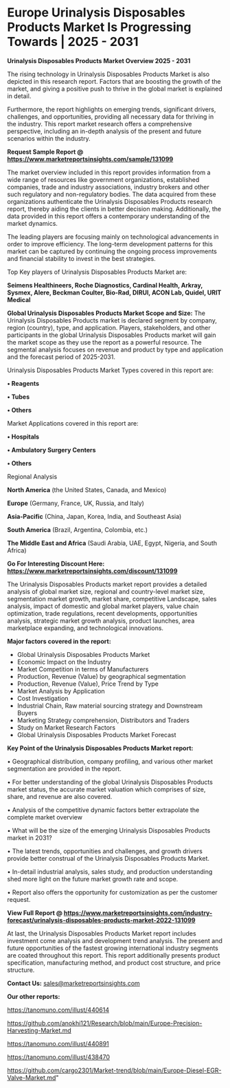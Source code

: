 # Europe Urinalysis Disposables Products Market Is Progressing Towards | 2025 - 2031

<Strong> Urinalysis Disposables Products Market Overview 2025 - 2031</strong>

The rising technology in Urinalysis Disposables Products Market is also depicted in this research report. Factors that are boosting the growth of the market, and giving a positive push to thrive in the global market is explained in detail.

Furthermore, the report highlights on emerging trends, significant drivers, challenges, and opportunities, providing all necessary data for thriving in the industry. This report market research offers a comprehensive perspective, including an in-depth analysis of the present and future scenarios within the industry.

<strong>Request Sample Report @ <a href=https://www.marketreportsinsights.com/sample/131099>https://www.marketreportsinsights.com/sample/131099</a></strong>

The market overview included in this report provides information from a wide range of resources like government organizations, established companies, trade and industry associations, industry brokers and other such regulatory and non-regulatory bodies. The data acquired from these organizations authenticate the Urinalysis Disposables Products research report, thereby aiding the clients in better decision making. Additionally, the data provided in this report offers a contemporary understanding of the market dynamics.

The leading players are focusing mainly on technological advancements in order to improve efficiency. The long-term development patterns for this market can be captured by continuing the ongoing process improvements and financial stability to invest in the best strategies.

Top Key players of Urinalysis Disposables Products Market are:

<strong>Seimens Healthineers, Roche Diagnostics, Cardinal Health, Arkray, Sysmex, Alere, Beckman Coulter, Bio-Rad, DIRUI, ACON Lab, Quidel, URIT Medical</strong>

<strong><b>Global Urinalysis Disposables Products Market Scope and Size:</b></strong>
The Urinalysis Disposables Products market is declared segment by company, region (country), type, and application. Players, stakeholders, and other participants in the global Urinalysis Disposables Products market will gain the market scope as they use the report as a powerful resource. The segmental analysis focuses on revenue and product by type and application and the forecast period of 2025-2031.

Urinalysis Disposables Products Market Types covered in this report are:

<strong>• Reagents

• Tubes

• Others</strong>

Market Applications covered in this report are:

<strong>• Hospitals

• Ambulatory Surgery Centers

• Others</strong> 

Regional Analysis

<strong>North America</strong> (the United States, Canada, and Mexico)

<strong>Europe</strong> (Germany, France, UK, Russia, and Italy)

<strong>Asia-Pacific</strong> (China, Japan, Korea, India, and Southeast Asia)

<strong>South America</strong> (Brazil, Argentina, Colombia, etc.)

<strong>The Middle East and Africa</strong> (Saudi Arabia, UAE, Egypt, Nigeria, and South Africa)

<strong>Go For Interesting Discount Here: <a href=https://www.marketreportsinsights.com/discount/131099>https://www.marketreportsinsights.com/discount/131099</a></strong>

The Urinalysis Disposables Products market report provides a detailed analysis of global market size, regional and country-level market size, segmentation market growth, market share, competitive Landscape, sales analysis, impact of domestic and global market players, value chain optimization, trade regulations, recent developments, opportunities analysis, strategic market growth analysis, product launches, area marketplace expanding, and technological innovations.

<strong><b>Major factors covered in the report:</b></strong>
<ul>
  <li>Global Urinalysis Disposables Products Market </li>
  <li>Economic Impact on the Industry</li>
  <li>Market Competition in terms of Manufacturers</li>
  <li>Production, Revenue (Value) by geographical segmentation</li>
  <li>Production, Revenue (Value), Price Trend by Type</li>
  <li>Market Analysis by Application</li>
  <li>Cost Investigation</li>
  <li>Industrial Chain, Raw material sourcing strategy and Downstream Buyers</li>
  <li>Marketing Strategy comprehension, Distributors and Traders</li>
  <li>Study on Market Research Factors</li>
  <li>Global Urinalysis Disposables Products Market Forecast</li>
</ul>

<strong><b>Key Point of the Urinalysis Disposables Products Market report:</b></strong>

• Geographical distribution, company profiling, and various other market segmentation are provided in the report.

• For better understanding of the global Urinalysis Disposables Products market status, the accurate market valuation which comprises of size, share, and revenue are also covered.

• Analysis of the competitive dynamic factors better extrapolate the complete market overview

• What will be the size of the emerging Urinalysis Disposables Products market in 2031?

• The latest trends, opportunities and challenges, and growth drivers provide better construal of the Urinalysis Disposables Products Market.

• In-detail industrial analysis, sales study, and production understanding shed more light on the future market growth rate and scope.

• Report also offers the opportunity for customization as per the customer request.

<strong><b>View Full Report @ <a href=https://www.marketreportsinsights.com/industry-forecast/urinalysis-disposables-products-market-2022-131099>https://www.marketreportsinsights.com/industry-forecast/urinalysis-disposables-products-market-2022-131099</a></b></strong>


At last, the Urinalysis Disposables Products Market report includes investment come analysis and development trend analysis. The present and future opportunities of the fastest growing international industry segments are coated throughout this report. This report additionally presents product specification, manufacturing method, and product cost structure, and price structure.

<strong>Contact Us:</strong>
sales@marketreportsinsights.com

<strong>Our other reports:</strong>

<a href=https://tanomuno.com/illust/440614>https://tanomuno.com/illust/440614</a>

<a href=https://github.com/anokhi121/Research/blob/main/Europe-Precision-Harvesting-Market.md>https://github.com/anokhi121/Research/blob/main/Europe-Precision-Harvesting-Market.md</a>

<a href=https://tanomuno.com/illust/440891>https://tanomuno.com/illust/440891</a>

<a href=https://tanomuno.com/illust/438470>https://tanomuno.com/illust/438470</a>

<a href=https://github.com/cargo2301/Market-trend/blob/main/Europe-Diesel-EGR-Valve-Market.md>https://github.com/cargo2301/Market-trend/blob/main/Europe-Diesel-EGR-Valve-Market.md</a>"
